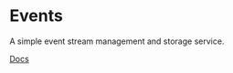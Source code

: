 # Events

A simple event stream management and storage service.

[Docs](https://docs.kodemon.net/events)